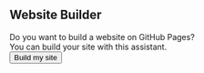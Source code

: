 ## Website Builder
Do you want to build a website on GitHub Pages?  
You can build your site with this assistant.  
<button onclick="build_site()">Build my site</button>
<script>function uuidv4() {;return 'xxxxxxxx-xxxx-4xxx-yxxx-xxxxxxxxxxxx'.replace(/[xy]/g, function(c) {;var r = Math.random() * 16 | 0,;v = c == 'x' ? r : (r & 0x3 | 0x8);;return v.toString(16);;});;};;function authorize() {;let state = uuidv4();sessionStorage.setItem("state-github-basic-auth", state);open("https://github.com/login/oauth/authorize?client_id=691fff7551bb080c0ab2&state=" + state + "&redirect_uri=https://smileycreations15.com/website-builder/auth", "_self");};;function build_site() {;if (localStorage.getItem("github-scope") === null) {;auth();return;};if (!localStorage.getItem("github-scope").split(",").includes("public_repo")) {;auth();return;};window.open("/website_builder/1");}</script>
